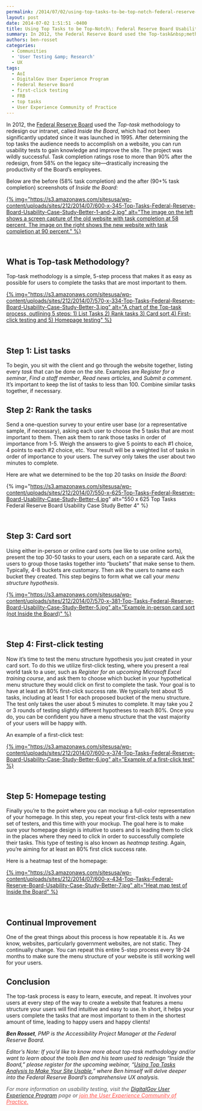 ```yaml
---
permalink: /2014/07/02/using-top-tasks-to-be-top-notch-federal-reserve-board-usability-case-study/
layout: post
date: 2014-07-02 1:51:51 -0400
title: Using Top Tasks to be Top-Notch\: Federal Reserve Board Usability Case Study
summary: In 2012, the Federal Reserve Board used the Top-task&nbsp;methodology to redesign our intranet, called Inside the Board, which had not been significantly updated since it was launched in 1995. After determining the top tasks the&nbsp;audience needs to accomplish on a website, you can run usability tests to gain knowledge and improve the site. The project
authors: ben-rosset
categories:
  - Communities
  - 'User Testing &amp; Research'
  - UX
tags:
  - AoI
  - DigitalGov User Experience Program
  - Federal Reserve Board
  - first-click testing
  - FRB
  - top tasks
  - User Experience Community of Practice
---
```


In 2012, the [Federal Reserve Board](http://www.federalreserve.gov/) used the _Top-task_ methodology to redesign our intranet, called _Inside the Board_, which had not been significantly updated since it was launched in 1995. After determining the top tasks the audience needs to accomplish on a website, you can run usability tests to gain knowledge and improve the site. The project was wildly successful. Task completion ratings rose to more than 90% after the redesign, from 58% on the legacy site—drastically increasing the productivity of the Board’s employees.

Below are the before (58% task completion) and the after (90+% task completion) screenshots of _Inside the Board:_

[{% img="https://s3.amazonaws.com/sitesusa/wp-content/uploads/sites/212/2014/07/600-x-345-Top-Tasks-Federal-Reserve-Board-Usability-Case-Study-Better-1-and-2.jpg" alt="The image on the left shows a screen capture of the old website with task completion at 58 percent. The image on the right shows the new website with task completion at 90 percent." %}](https://s3.amazonaws.com/sitesusa/wp-content/uploads/sites/212/2014/06/929-x-590-Better12.jpg)

&nbsp;

## What is Top-task Methodology?

Top-task methodology is a simple, 5-step process that makes it as easy as possible for users to complete the tasks that are most important to them.

[{% img="https://s3.amazonaws.com/sitesusa/wp-content/uploads/sites/212/2014/07/570-x-334-Top-Tasks-Federal-Reserve-Board-Usability-Case-Study-Better-3.jpg" alt="A chart of the Top-task process, outlining 5 steps: 1) List Tasks 2) Rank tasks 3) Card sort 4) First-click testing and 5) Homepage testing" %}](https://s3.amazonaws.com/sitesusa/wp-content/uploads/sites/212/2014/06/833-x-556-Better3.jpg)

&nbsp;

## Step 1: List tasks

To begin, you sit with the client and go through the website together, listing every _task_ that can be done on the site. Examples are _Register for a seminar_, _Find a staff member_, _Read news articles_, and _Submit a comment_. It&#8217;s important to keep the list of tasks to less than 100. Combine similar tasks together, if necessary.

## Step 2: Rank the tasks

Send a one-question survey to your entire user base (or a representative sample, if necessary), asking each user to choose the 5 tasks that are most important to them. Then ask them to rank those tasks in order of importance from 1-5. Weigh the answers to give 5 points to each #1 choice, 4 points to each #2 choice, etc. Your result will be a weighted list of tasks in order of importance to your users. The survey only takes the user about two minutes to complete.

Here are what we determined to be the top 20 tasks on _Inside the Board:_

{% img="https://s3.amazonaws.com/sitesusa/wp-content/uploads/sites/212/2014/07/550-x-625-Top-Tasks-Federal-Reserve-Board-Usability-Case-Study-Better-4.jpg" alt="550 x 625 Top Tasks Federal Reserve Board Usability Case Study Better 4" %}

&nbsp;

## Step 3: Card sort

Using either in-person or online card sorts (we like to use online sorts), present the top 30-50 tasks to your users, each on a separate card. Ask the users to group those tasks together into “buckets” that make sense to them. Typically, 4-8 buckets are customary. Then ask the users to name each bucket they created. This step begins to form what we call your _menu structure hypothesis_.

[{% img="https://s3.amazonaws.com/sitesusa/wp-content/uploads/sites/212/2014/07/570-x-381-Top-Tasks-Federal-Reserve-Board-Usability-Case-Study-Better-5.jpg" alt="Example in-person card sort (not Inside the Board)" %}](https://s3.amazonaws.com/sitesusa/wp-content/uploads/sites/212/2014/06/667-x-440-Better5.jpg)

&nbsp;

## Step 4: First-click testing

Now it&#8217;s time to test the menu structure hypothesis you just created in your card sort. To do this we utilize first-click testing, where you present a real world task to a user, such as _Register for an upcoming Microsoft Excel training course_, and ask them to choose which bucket in your hypothetical menu structure they would click on first to complete the task. Your goal is to have at least an 80% first-click success rate. We typically test about 15 tasks, including at least 1 for each proposed bucket of the menu structure. The test only takes the user about 5 minutes to complete. It may take you 2 or 3 rounds of testing slightly different hypotheses to reach 80%. Once you do, you can be confident you have a menu structure that the vast majority of your users will be happy with.

An example of a first-click test:

[{% img="https://s3.amazonaws.com/sitesusa/wp-content/uploads/sites/212/2014/07/600-x-374-Top-Tasks-Federal-Reserve-Board-Usability-Case-Study-Better-6.jpg" alt="Example of a first-click test" %}](https://s3.amazonaws.com/sitesusa/wp-content/uploads/sites/212/2014/06/934-x-637-Better6.jpg)

&nbsp;

## Step 5: Homepage testing

Finally you’re to the point where you can mockup a full-color representation of your homepage. In this step, you repeat your first-click tests with a new set of testers, and this time with your mockup. The goal here is to make sure your homepage design is intuitive to users and is leading them to click in the places where they need to click in order to successfully complete their tasks. This type of testing is also known as _heatmap testing_. Again, you’re aiming for at least an 80% first click success rate.

Here is a heatmap test of the homepage:

[{% img="https://s3.amazonaws.com/sitesusa/wp-content/uploads/sites/212/2014/07/600-x-434-Top-Tasks-Federal-Reserve-Board-Usability-Case-Study-Better-7.jpg" alt="Heat map test of Inside the Board" %}](https://s3.amazonaws.com/sitesusa/wp-content/uploads/sites/212/2014/06/1010-x-793-Better7.jpg)

&nbsp;

## Continual Improvement

One of the great things about this process is how repeatable it is. As we know, websites, particularly government websites, are not static. They continually change. You can repeat this entire 5-step process every 18-24 months to make sure the menu structure of your website is still working well for your users.

## Conclusion

The top-task process is easy to learn, execute, and repeat. It involves your users at every step of the way to create a website that features a menu structure your users will find intuitive and easy to use. In short, it helps your users complete the tasks that are most important to them in the shortest amount of time, leading to happy users and happy clients!

_**Ben Rosset**, PMP is the Accessibility Project Manager at the Federal Reserve Board._

_Editor&#8217;s Note: If you&#8217;d like to know more about top-task methodology and/or want to learn about the tools Ben and his team used to redesign &#8220;Inside the Board,&#8221; please register for the upcoming webinar, &#8220;[Using Top Tasks Analysis to Make Your Site Usable](https://www.WHATEVER/event/using-top-tasks-analysis-to-make-your-site-usable/),&#8221; where Ben himself will delve deeper into the Federal Reserve Board&#8217;s comprehensive UX analysis._

<em style="color: #555555">For more information on usability testing, visit the <a href="http://www.google.com/url?q=http%3A%2F%2Fwww.WHATEVER%2Fresources%2Fdigitalgov-user-experience-program%2F&sa=D&sntz=1&usg=AFQjCNGNi46xqPfRqRfFLwkIBFybj_ngAQ">DigitalGov User Experience Program</a> page or <a style="color: #ff5049" href="https://www.WHATEVER/communities/federal-user-experience-community-of-practice/">join the User Experience Community of Practice.</a></em>